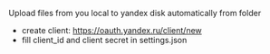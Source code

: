 Upload files from you local to yandex disk automatically from folder

- create client: https://oauth.yandex.ru/client/new
- fill client_id and client secret in settings.json
